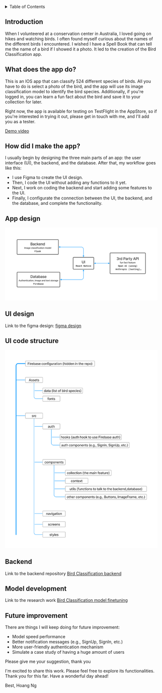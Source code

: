 <details>
  <summary>Table of Contents</summary>
  <ol>
    <li><a href="#introduction">Introduction</a></li>
    <li><a href="#what-does-the-app-do">What does the app do?</a></li>
    <li><a href="#how-did-I-make-the-app">How did I make the app?</a></li>
    <li><a href="#app-design">App design</a></li>
    <li><a href="#ui-design">UI design</a></li>
    <li><a href="#ui-code-structure">UI code structure</a></li>
    <li><a href="#backend">Backend</a></li>
    <li><a href="#model-development">Model development</a></li>
    <li><a href="#future-improvement">Future improvement</a></li>
  </ol>
</details>

## Introduction

When I volunteered at a conservation center in Australia, I loved going on hikes and watching birds. I often found myself curious about the names of the different birds I encountered. I wished I have a Spell Book that can tell me the name of a bird if I showed it a photo. It led to the creation of the Bird Classification app.

## What does the app do?

This is an IOS app that can classify 524 different species of birds. All you have to do is select a photo of the bird, and the app will use its image classification model to identify the bird species. Additionally, if you're logged in, you can learn a fun fact about the bird and save it to your collection for later.

Right now, the app is available for testing on TestFlight in the AppStore, so if you're interested in trying it out, please get in touch with me, and I'll add you as a tester.

<a href="https://youtube.com/shorts/nVCGWkcglGo">Demo video</a>

## How did I make the app?

I usually begin by designing the three main parts of an app: the user interface (UI), the backend, and the database. After that, my workflow goes like this:

-   I use Figma to create the UI design.
-   Then, I code the UI without adding any functions to it yet.
-   Next, I work on coding the backend and start adding some features to the UI.
-   Finally, I configurate the connection between the UI, the backend, and the database, and complete the functionality.

## App design

<p align="center">
  <a href="GIF">
    <img src="/assets/appDesign.png" alt=""/>
  </a>
</p>

## UI design

Link to the figma design: <a href="https://www.figma.com/file/t5Jt96p4rlIDbjxL7HsveU/Bird-classification?type=design&node-id=0%3A1&mode=design&t=i7MJhRhpXRn3gHbc-1">figma design</a>

## UI code structure

<p align="center">
  <a href="GIF">
    <img src="/assets/UIdiagram.png" alt=""/>
  </a>
</p>

## Backend

Link to the backend repository <a href="https://github.com/LeoUtas/bird_classification_flask_backend.git">Bird Classification backend</a>

## Model development

Link to the research work <a href="https://github.com/LeoUtas/bird_classification_research.git">Bird Classification model finetuning</a>

## Future improvement

There are things I will keep doing for future improvement:

-   Model speed performance
-   Better notification messages (e.g., SignUp, SignIn, etc.)
-   More user-friendly authentication mechanism
-   Simulate a case study of having a huge amount of users

Please give me your suggestion, thank you

I'm excited to share this work. Please feel free to explore its functionalities. Thank you for this far. Have a wonderful day ahead!

Best, Hoang Ng
